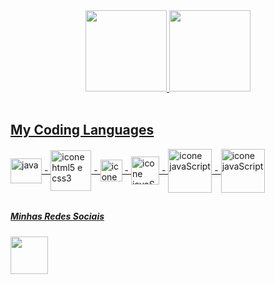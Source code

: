 <div align="center">
  <a href="https://github.com/Emanoel-Ferreira-LS">
  <img height="130em" src="https://github-readme-stats.vercel.app/api?username=Emanoel-Ferreira-LS&show_icons=true&theme=merko&include_all_commits=true&count_private=true"/>
  <img height="130em" src="https://github-readme-stats.vercel.app/api/top-langs/?username=Emanoel-Ferreira-LS&layout=compact&langs_count=7&theme=merko"/>
</div>  
  <div style="display: inline_block"><br>
    <h2>My Coding Languages</h2>
  <img align="center" alt="java" height="40" width="50"src="https://cdn-icons-png.flaticon.com/512/226/226777.png"/>
       -
  <img align="center" src="https://upload.wikimedia.org/wikipedia/commons/thumb/1/10/CSS3_and_HTML5_logos_and_wordmarks.svg/791px-CSS3_and_HTML5_logos_and_wordmarks.svg.png" alt="icone html5 e css3" heigth="33" width="65">
    -
   <img align="center" src="https://cdn-icons-png.flaticon.com/512/5968/5968292.png" alt="icone javaScript" heigth="17" width="35">
    -
   <img align="center" src="https://upload.wikimedia.org/wikipedia/commons/thumb/9/91/Electron_Software_Framework_Logo.svg/256px-Electron_Software_Framework_Logo.svg.png?20190331235051" alt="icone javaScript" heigth="45" width="45">
    -
   <img align="center" src="https://cdn-icons-png.flaticon.com/512/5968/5968332.png" alt="icone javaScript"  width="70">
    -
    <img align="center" src="https://upload.wikimedia.org/wikipedia/commons/thumb/8/87/Arduino_Logo.svg/2560px-Arduino_Logo.svg.png" alt="icone javaScript"  width="70">
</div>
 
  ##
 
  <div>
    <h5>Minhas Redes Sociais</h5>
  <a href="https://www.instagram.com/emanoelfls.dev/" target="_blank"><img src="https://freelogopng.com/images/all_img/1683191308instagram-logo-black-and-white.png" target="_blank" width="60"></a>      
  </div>
